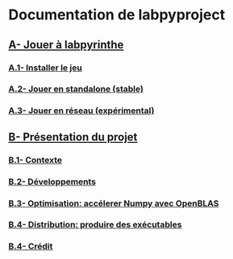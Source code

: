 # Documentation de labpyproject

## [A- Jouer à labpyrinthe](A-jouer.md)
### [A.1- Installer le jeu](A.1-installer.md)
### [A.2- Jouer en standalone (stable)](A.2-standalone.md)
### [A.3- Jouer en réseau (expérimental)](A.3-reseau.md)
## [B- Présentation du projet](B-presentation.md)
### [B.1- Contexte](B.1-contexte.md)
### [B.2- Développements](B.2-developpements.md)
### [B.3- Optimisation: accélerer Numpy avec OpenBLAS](B.3-optimisation.md)
### [B.4- Distribution: produire des exécutables](B.4-distribution.md)
### [B.4- Crédit](B.5-credits.md)

